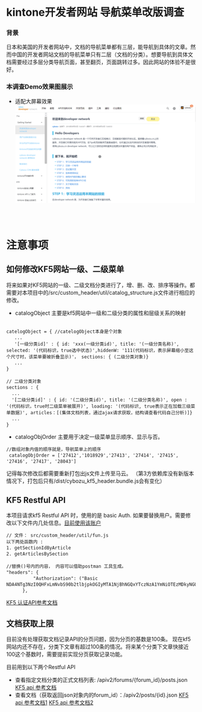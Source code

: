 # kintone开发者网站 导航菜单改版调查
### 背景
日本和美国的开发者网站中，文档的导航菜单都有三层，能导航到具体的文章。然而中国的开发者网站文档的导航菜单只有二层（文档的分类）。想要导航到具体文档需要经过多层分类导航页面，甚至翻页，页面跳转过多。因此网站的体验不是很好。


### 本调查Demo效果图展示

* 适配大屏幕效果
![适配大屏幕效果](/resources/full_screen.gif)
<br/>
<br/>

# 注意事项

##  如何修改KF5网站一级、二级菜单
将来如果对KF5网站的一级、二级文档分类进行了，增、删、改、排序等操作。都需要对本项目中的/src/custom_header/util/catalog_structure.js文件进行相应的修改。

* catalogObject 主要是kf5网站中一级和二级分类的属性和层级关系的映射
```

catelogObject = { //catelogObject本身是个对象
   ...
   '[一级分类id]' : { id: 'xxx(一级分类id)', title: '(一级分类名称)', selected: '(代码标识，true选中状态)',hiddenW: '111(代码标识，表示屏幕缩小至这个尺寸时，该菜单要被折叠显示)'， sections: { (二级分类对象)}
   ...
}

// 二级分类对象
sections : {
  ...
  '[二级分类id]' : { id: '(二级分类id)', title: '(二级分类名称)', open : '(代码标识，true时二级菜单被展开)', loading: '(代码标识, true表示正在加载三级菜单数据)', articles：[(集体文档列表，通过ajax请求获取，结构请查看代码自己分析)]}
  ...
}
```
* catalogObjOrder 主要用于决定一级菜单显示顺序、显示与否。

```
//数组对象内值的顺序就是，导航菜单上的顺序
 catalogObjOrder = ['27412','1018929','27413', '27414', '27415', '27416', '27417', '28043']
```

记得每次修改后都需要重新打包出js文件上传至马云。
（第3方依赖库没有新版本情况下，打包后只有/dist/cybozu_kf5_header.bundle.js会有变化）

## KF5 Restful API
本项目请求kf5 Restful API 时，使用的是 basic Auth.
如果要替换用户。需要修改以下文件内几处信息。[目前使用该账户](https://bozuman.cybozu.com/k/21732/show#record=98)
```
// 文件： src/custom_header/util/fun.js
以下两处函数内 :
1. getSectionIdByArticle
2. getArticlesBySection

//替换()号内的内容， 内容可以借助postman 工具生成。
"headers": {
          "Authorization": ("Basic NDA4NTg3NzI0QHFxLmNvbS90b2tlbjpkOGIyMTA1NjBhNGQxYTczNzA1YmNiOTEzMDkyNGU=")
      }, 
```
[KF5 认证API参考文档](https://developer.kf5.com/doc/restapi/core/)

## 文档获取上限
目前没有处理获取文档记录API的分页问题，因为分页的基数是100条。
现在kf5网站内还不存在，分类下文章有超过100条的情况。将来某个分类下文章快接近100这个基数时，需要提前实现分页获取记录功能。

目前用到以下两个Restful API
* 查看指定文档分类的正式文档列表: /apiv2/forums/{forum_id}/posts.json [KF5 api 参考文档](https://developer.kf5.com/doc/restapi/core/)
* 查看文档（获取返回json对象内的forum_id）：/apiv2/posts/{id}.json [KF5 api 参考文档1](https://developer.kf5.com/doc/restapi/helpcenter/38-210)
[KF5 api 参考文档2](https://developer.kf5.com/doc/restapi/helpcenter/38-208)

